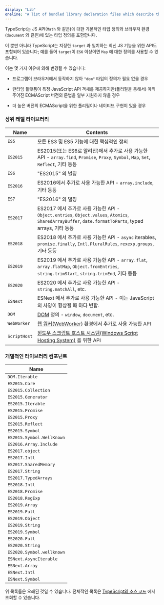 ```yaml
---
display: "Lib"
oneline: "A list of bundled library declaration files which describe the target runtime environment."
---
```


TypeScript는 JS API(`Math` 와 같은)에 대한 기본적인 타입 정의와 브라우저 환경(`document` 와 같은)에 있는 타입 정의를 포함합니다. 

이 뿐만 아니라 TypeScript는 지정한 `target` 과 일치하는 최신 JS 기능을 위한 API도 포함되어 있습니다; 예를 들어 `target`이 `ES6` 이상이면 `Map` 에 대한 정의를 사용할 수 있습니다.

이는 몇 가지 이유에 의해 변경될 수 있습니다:

- 프로그램이 브라우저에서 동작하지 않아 `"dom"` 타입의 정의가 필요 없을 경우

- 런타임 플랫폼이 특정 JavaScript API 객체를 제공하지만(폴리필을 통해서) 아직 주어진 ECMAScript 버전의 문법을 일부 지원하지 않을 경우

- 더 높은 버전의 ECMAScript을 위한 폴리필이나 네이티브 구현이 있을 경우

  

### 상위 레벨 라이브러리

| Name         | Contents                                                     |
| ------------ | ------------------------------------------------------------ |
| `ES5`        | 모든 ES3 및 ES5 기능에 대한 핵심적인 정의                    |
| `ES2015`     | ES2015(또는 ES6로 알려진)에서 추가로 사용 가능한 API - `array.find`, `Promise`, `Proxy`, `Symbol`, `Map`, `Set`, `Reflect`, 기타 등등 |
| `ES6`        | "ES2015" 의 별칭                                             |
| `ES2016`     | ES2016에서 추가로 사용 가능한 API - `array.include`, 기타 등등 |
| `ES7`        | "ES2016" 의 별칭                                             |
| `ES2017`     | ES2017 에서 추가로 사용 가능한 API - `Object.entries`, `Object.values`, `Atomics`, `SharedArrayBuffer`, `date.formatToParts`, typed arrays, 기타 등등 |
| `ES2018`     | ES2018 에서 추가로 사용 가능한 API -  `async` iterables, `promise.finally`, `Intl.PluralRules`, `rexexp.groups`, 기타 등등 |
| `ES2019`     | ES2019 에서 추가로 사용 가능한 API - `array.flat`, `array.flatMap`, `Object.fromEntries`, `string.trimStart`, `string.trimEnd`, 기타 등등 |
| `ES2020`     | ES2020 에서 추가로 사용 가능한 API - `string.matchAll`, etc. |
| `ESNext`     | ESNext 에서 추가로 사용 가능한 API - 이는 JavaScript의 사양이 향상될 때 마다 변함. |
| `DOM`        | [DOM](https://developer.mozilla.org/docs/Glossary/DOM) 정의 - `window`, `document`, etc. |
| `WebWorker`  | [웹 워커(WebWorker)](https://developer.mozilla.org/docs/Web/API/Web_Workers_API/Using_web_workers) 환경에서 추가로 사용 가능한 API |
| `ScriptHost` | [윈도우 스크립트 호스트 시스템(Windows Script Hosting System)](https://wikipedia.org/wiki/Windows_Script_Host) 을 위한 API |



### 개별적인 라이브러리 컴포넌트

| Name                      |
| ------------------------- |
| `DOM.Iterable`            |
| `ES2015.Core`             |
| `ES2015.Collection`       |
| `ES2015.Generator`        |
| `ES2015.Iterable`         |
| `ES2015.Promise`          |
| `ES2015.Proxy`            |
| `ES2015.Reflect`          |
| `ES2015.Symbol`           |
| `ES2015.Symbol.WellKnown` |
| `ES2016.Array.Include`    |
| `ES2017.object`           |
| `ES2017.Intl`             |
| `ES2017.SharedMemory`     |
| `ES2017.String`           |
| `ES2017.TypedArrays`      |
| `ES2018.Intl`             |
| `ES2018.Promise`          |
| `ES2018.RegExp`           |
| `ES2019.Array`            |
| `ES2019.Full`             |
| `ES2019.Object`           |
| `ES2019.String`           |
| `ES2019.Symbol`           |
| `ES2020.Full`             |
| `ES2020.String`           |
| `ES2020.Symbol.wellknown` |
| `ESNext.AsyncIterable`    |
| `ESNext.Array`            |
| `ESNext.Intl`             |
| `ESNext.Symbol`           |



위 목록들은 오래된 것일 수 있습니다. 전체적인 목록은 [TypeScript의 소스 코드](https://github.com/microsoft/TypeScript/tree/master/lib) 에서 조회할 수 있습니다.
